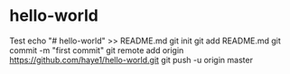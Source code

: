 # hello-world
Test
echo "# hello-world" >> README.md
git init
git add README.md
git commit -m "first commit"
git remote add origin https://github.com/haye1/hello-world.git
git push -u origin master
